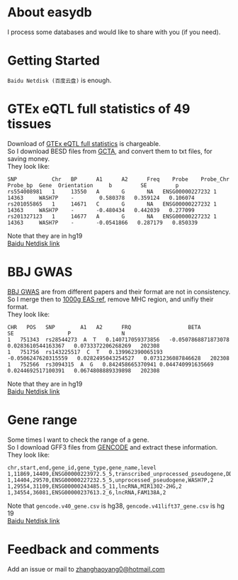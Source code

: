 
# About easydb
I process some databases and would like to share with you (if you need).

# Getting Started
`Baidu Netdisk (百度云盘)` is enough.

# GTEx eQTL full statistics of 49 tissues
Download of [GTEx eQTL full statistics](https://www.gtexportal.org/home/datasets) is chargeable.  
So I download BESD files from [GCTA](https://yanglab.westlake.edu.cn/data/SMR/GTEx_V8_cis_eqtl_summary.html), and convert them to txt files, for saving money.  
They look like:
```
SNP           Chr   BP      A1      A2      Freq    Probe    Probe_Chr  Probe_bp  Gene  Orientation     b         SE         p
rs554008981   1     13550   A       G       NA   ENSG00000227232 1      14363     WASH7P    -        0.580378   0.359124   0.106074
rs201055865   1     14671   C       G       NA   ENSG00000227232 1      14363     WASH7P    -       -0.480434   0.442039   0.277099
rs201327123   1     14677   A       G       NA   ENSG00000227232 1      14363     WASH7P    -       -0.0541866   0.287179   0.850339
``` 
Note that they are in hg19  
[Baidu Netdisk link](https://pan.baidu.com/s/1lKNmmA_VknMX2BGaDZ7rTw?pwd=g5hh)

# BBJ GWAS
[BBJ GWAS](http://jenger.riken.jp/en/result) are from different papers and their format are not in consistency.  
So I merge then to [1000g EAS ref](https://alkesgroup.broadinstitute.org/LDSCORE/), remove MHC region, and unifiy their format.  
They look like:
```
CHR   POS   SNP        A1   A2      FRQ                  BETA                   SE                 P                N
1   751343  rs28544273  A  T   0.140717059373856   -0.0507868871873078   0.0283610544163367   0.0733372206268269   202308
1   751756  rs143225517  C  T   0.139962390065193   -0.0506247620315559   0.0282495043254527   0.0731236087846628   202308
1   752566  rs3094315  A  G   0.842458665370941 0.044740991635669   0.0244692517100391   0.0674808889339898   202308
``` 
Note that they are in hg19  
[Baidu Netdisk link](https://pan.baidu.com/s/1zi7AYKaD4rwYqrWgE9ri8Q?pwd=3hfp)

# Gene range
Some times I want to check the range of a gene.  
So I download GFF3 files from [GENCODE](https://www.gencodegenes.org/human/) and extract these information.  
They look like:
```
chr,start,end,gene_id,gene_type,gene_name,level
1,11869,14409,ENSG00000223972.5_5,transcribed_unprocessed_pseudogene,DDX11L1,2
1,14404,29570,ENSG00000227232.5_5,unprocessed_pseudogene,WASH7P,2
1,29554,31109,ENSG00000243485.5_11,lncRNA,MIR1302-2HG,2
1,34554,36081,ENSG00000237613.2_6,lncRNA,FAM138A,2
```
Note that `gencode.v40_gene.csv` is hg38, `gencode.v41lift37_gene.csv` is hg 19  
[Baidu Netdisk link](https://pan.baidu.com/s/1Q9z7RV4jNdGOshdxOI1uRA?pwd=xvz8)

# Feedback and comments
Add an issue or mail to zhanghaoyang0@hotmail.com